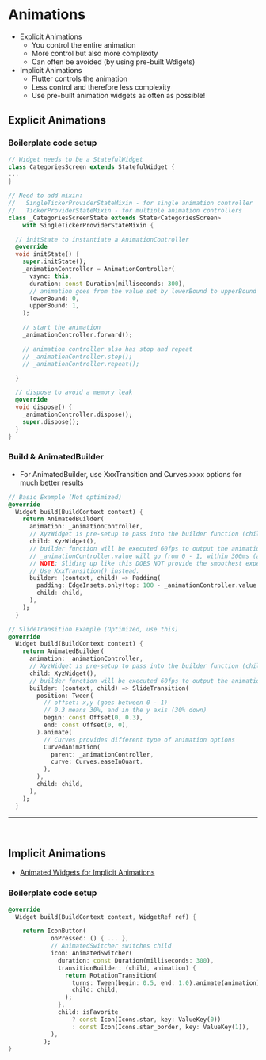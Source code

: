 # Animations
- Explicit Animations
  - You control the entire animation
  - More control but also more complexity
  - Can often be avoided (by using pre-built Wdigets)
- Implicit Animations
  - Flutter controls the animation
  - Less control and therefore less complexity
  - Use pre-built animation widgets as often as possible!
 

## Explicit Animations
### Boilerplate code setup

```dart
// Widget needs to be a StatefulWidget
class CategoriesScreen extends StatefulWidget {
...
}

// Need to add mixin:
//   SingleTickerProviderStateMixin - for single animation controller
//   TickerProviderStateMixin - for multiple animation controllers
class _CategoriesScreenState extends State<CategoriesScreen>
    with SingleTickerProviderStateMixin {

  // initState to instantiate a AnimationController
  @override
  void initState() {
    super.initState();
    _animationController = AnimationController(
      vsync: this,
      duration: const Duration(milliseconds: 300),
      // animation goes from the value set by lowerBound to upperBound
      lowerBound: 0,
      upperBound: 1,
    );

    // start the animation
    _animationController.forward();

    // animation controller also has stop and repeat
    // _animationController.stop();
    // _animationController.repeat();

  }

  // dispose to avoid a memory leak
  @override
  void dispose() {
    _animationController.dispose();
    super.dispose();
  }
}
```

### Build & AnimatedBuilder
- For AnimatedBuilder, use XxxTransition and Curves.xxxx options for much better results
```dart
// Basic Example (Not optimized)
@override
  Widget build(BuildContext context) {
    return AnimatedBuilder(
      animation: _animationController,
      // XyzWidget is pre-setup to pass into the builder function (child arg)
      child: XyzWidget(),
      // builder function will be executed 60fps to output the animations
      // _animationController.value will go from 0 - 1, within 300ms (as we setup)
      // NOTE: Sliding up like this DOES NOT provide the smoothest experience
      // Use XxxTransition() instead.
      builder: (context, child) => Padding(
        padding: EdgeInsets.only(top: 100 - _animationController.value * 100),
        child: child,
      ),
    );
  }

// SlideTransition Example (Optimized, use this)
@override
  Widget build(BuildContext context) {
    return AnimatedBuilder(
      animation: _animationController,
      // XyzWidget is pre-setup to pass into the builder function (child arg)
      child: XyzWidget(),
      // builder function will be executed 60fps to output the animations
      builder: (context, child) => SlideTransition(
        position: Tween(
          // offset: x,y (goes between 0 - 1)
          // 0.3 means 30%, and in the y axis (30% down)
          begin: const Offset(0, 0.3),
          end: const Offset(0, 0),
        ).animate(
          // Curves provides different type of animation options
          CurvedAnimation(
            parent: _animationController,
            curve: Curves.easeInQuart,
          ),
        ),
        child: child,
      ),
    );
  }
```

<hr>
<br>

## Implicit Animations
- [Animated Widgets for Implicit Animations](https://docs.flutter.dev/ui/widgets/animation)

### Boilerplate code setup
```dart
@override
  Widget build(BuildContext context, WidgetRef ref) {

    return IconButton(
            onPressed: () { ... },
            // AnimatedSwitcher switches child
            icon: AnimatedSwitcher(
              duration: const Duration(milliseconds: 300),
              transitionBuilder: (child, animation) {
                return RotationTransition(
                  turns: Tween(begin: 0.5, end: 1.0).animate(animation),
                  child: child,
                );
              },
              child: isFavorite
                  ? const Icon(Icons.star, key: ValueKey(0))
                  : const Icon(Icons.star_border, key: ValueKey(1)),
            ),
          );
}
```

